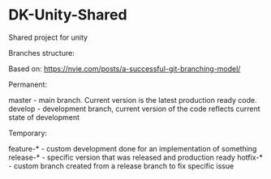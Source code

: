 # DK-Unity-Shared
Shared project for unity

Branches structure:

Based on: https://nvie.com/posts/a-successful-git-branching-model/

Permanent:

master - main branch. Current version is the latest production ready code.
develop - development branch, current version of the code reflects current state of development

Temporary:

feature-* - custom development done for an implementation of something
release-* - specific version that was released and production ready
hotfix-* - custom branch created from a release branch to fix specific issue

